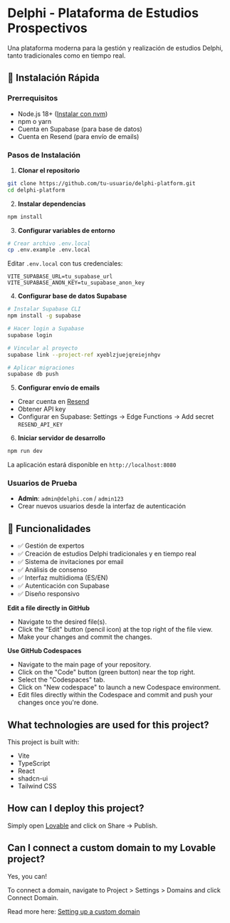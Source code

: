 # Delphi - Plataforma de Estudios Prospectivos

Una plataforma moderna para la gestión y realización de estudios Delphi, tanto tradicionales como en tiempo real.

## 🚀 Instalación Rápida

### Prerrequisitos

- Node.js 18+ ([Instalar con nvm](https://github.com/nvm-sh/nvm#installing-and-updating))
- npm o yarn
- Cuenta en Supabase (para base de datos)
- Cuenta en Resend (para envío de emails)

### Pasos de Instalación

1. **Clonar el repositorio**
```bash
git clone https://github.com/tu-usuario/delphi-platform.git
cd delphi-platform
```

2. **Instalar dependencias**
```bash
npm install
```

3. **Configurar variables de entorno**
```bash
# Crear archivo .env.local
cp .env.example .env.local
```

Editar `.env.local` con tus credenciales:
```env
VITE_SUPABASE_URL=tu_supabase_url
VITE_SUPABASE_ANON_KEY=tu_supabase_anon_key
```

4. **Configurar base de datos Supabase**
```bash
# Instalar Supabase CLI
npm install -g supabase

# Hacer login a Supabase
supabase login

# Vincular al proyecto
supabase link --project-ref xyeblzjuejqreiejnhgv

# Aplicar migraciones
supabase db push
```

5. **Configurar envío de emails**
- Crear cuenta en [Resend](https://resend.com)
- Obtener API key
- Configurar en Supabase: Settings → Edge Functions → Add secret `RESEND_API_KEY`

6. **Iniciar servidor de desarrollo**
```bash
npm run dev
```

La aplicación estará disponible en `http://localhost:8080`

### Usuarios de Prueba

- **Admin**: `admin@delphi.com` / `admin123`
- Crear nuevos usuarios desde la interfaz de autenticación

## 📱 Funcionalidades

- ✅ Gestión de expertos
- ✅ Creación de estudios Delphi tradicionales y en tiempo real
- ✅ Sistema de invitaciones por email
- ✅ Análisis de consenso
- ✅ Interfaz multiidioma (ES/EN)
- ✅ Autenticación con Supabase
- ✅ Diseño responsivo

**Edit a file directly in GitHub**

- Navigate to the desired file(s).
- Click the "Edit" button (pencil icon) at the top right of the file view.
- Make your changes and commit the changes.

**Use GitHub Codespaces**

- Navigate to the main page of your repository.
- Click on the "Code" button (green button) near the top right.
- Select the "Codespaces" tab.
- Click on "New codespace" to launch a new Codespace environment.
- Edit files directly within the Codespace and commit and push your changes once you're done.

## What technologies are used for this project?

This project is built with:

- Vite
- TypeScript
- React
- shadcn-ui
- Tailwind CSS

## How can I deploy this project?

Simply open [Lovable](https://lovable.dev/projects/3839f65e-a9ab-4c47-a8f2-af5f757c7c3c) and click on Share -> Publish.

## Can I connect a custom domain to my Lovable project?

Yes, you can!

To connect a domain, navigate to Project > Settings > Domains and click Connect Domain.

Read more here: [Setting up a custom domain](https://docs.lovable.dev/tips-tricks/custom-domain#step-by-step-guide)
